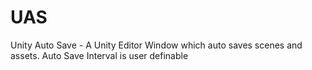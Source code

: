 # UAS
Unity Auto Save - A Unity Editor Window which auto saves scenes and assets. Auto Save Interval is user definable
